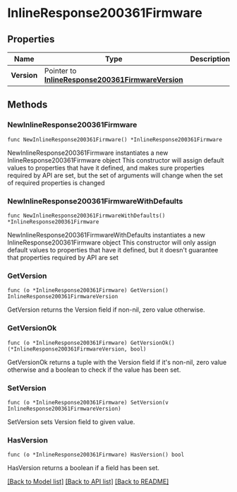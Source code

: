 # InlineResponse200361Firmware

## Properties

Name | Type | Description | Notes
------------ | ------------- | ------------- | -------------
**Version** | Pointer to [**InlineResponse200361FirmwareVersion**](InlineResponse200361FirmwareVersion.md) |  | [optional] 

## Methods

### NewInlineResponse200361Firmware

`func NewInlineResponse200361Firmware() *InlineResponse200361Firmware`

NewInlineResponse200361Firmware instantiates a new InlineResponse200361Firmware object
This constructor will assign default values to properties that have it defined,
and makes sure properties required by API are set, but the set of arguments
will change when the set of required properties is changed

### NewInlineResponse200361FirmwareWithDefaults

`func NewInlineResponse200361FirmwareWithDefaults() *InlineResponse200361Firmware`

NewInlineResponse200361FirmwareWithDefaults instantiates a new InlineResponse200361Firmware object
This constructor will only assign default values to properties that have it defined,
but it doesn't guarantee that properties required by API are set

### GetVersion

`func (o *InlineResponse200361Firmware) GetVersion() InlineResponse200361FirmwareVersion`

GetVersion returns the Version field if non-nil, zero value otherwise.

### GetVersionOk

`func (o *InlineResponse200361Firmware) GetVersionOk() (*InlineResponse200361FirmwareVersion, bool)`

GetVersionOk returns a tuple with the Version field if it's non-nil, zero value otherwise
and a boolean to check if the value has been set.

### SetVersion

`func (o *InlineResponse200361Firmware) SetVersion(v InlineResponse200361FirmwareVersion)`

SetVersion sets Version field to given value.

### HasVersion

`func (o *InlineResponse200361Firmware) HasVersion() bool`

HasVersion returns a boolean if a field has been set.


[[Back to Model list]](../README.md#documentation-for-models) [[Back to API list]](../README.md#documentation-for-api-endpoints) [[Back to README]](../README.md)


